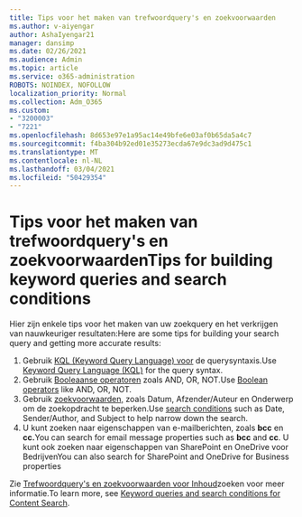 ```yaml
---
title: Tips voor het maken van trefwoordquery's en zoekvoorwaarden
ms.author: v-aiyengar
author: AshaIyengar21
manager: dansimp
ms.date: 02/26/2021
ms.audience: Admin
ms.topic: article
ms.service: o365-administration
ROBOTS: NOINDEX, NOFOLLOW
localization_priority: Normal
ms.collection: Adm_O365
ms.custom:
- "3200003"
- "7221"
ms.openlocfilehash: 8d653e97e1a95ac14e49bfe6e03af0b65da5a4c7
ms.sourcegitcommit: f4ba304b92ed01e35273ecda67e9dc3ad9d475c1
ms.translationtype: MT
ms.contentlocale: nl-NL
ms.lasthandoff: 03/04/2021
ms.locfileid: "50429354"
---
```

# <a name="tips-for-building-keyword-queries-and-search-conditions"></a><span data-ttu-id="e6669-102">Tips voor het maken van trefwoordquery's en zoekvoorwaarden</span><span class="sxs-lookup"><span data-stu-id="e6669-102">Tips for building keyword queries and search conditions</span></span>

<span data-ttu-id="e6669-103">Hier zijn enkele tips voor het maken van uw zoekquery en het verkrijgen van nauwkeuriger resultaten:</span><span class="sxs-lookup"><span data-stu-id="e6669-103">Here are some tips for building your search query and getting more accurate results:</span></span>

1. <span data-ttu-id="e6669-104">Gebruik [KQL (Keyword Query Language) voor](https://go.microsoft.com/fwlink/?linkid=2101591) de querysyntaxis.</span><span class="sxs-lookup"><span data-stu-id="e6669-104">Use [Keyword Query Language (KQL)](https://go.microsoft.com/fwlink/?linkid=2101591) for the query syntax.</span></span>
1. <span data-ttu-id="e6669-105">Gebruik [Booleaanse operatoren](https://go.microsoft.com/fwlink/?linkid=2101592) zoals AND, OR, NOT.</span><span class="sxs-lookup"><span data-stu-id="e6669-105">Use [Boolean operators](https://go.microsoft.com/fwlink/?linkid=2101592) like AND, OR, NOT.</span></span>
1. <span data-ttu-id="e6669-106">Gebruik [zoekvoorwaarden,](https://go.microsoft.com/fwlink/?linkid=2102410) zoals Datum, Afzender/Auteur en Onderwerp om de zoekopdracht te beperken.</span><span class="sxs-lookup"><span data-stu-id="e6669-106">Use [search conditions](https://go.microsoft.com/fwlink/?linkid=2102410) such as Date, Sender/Author, and Subject to help narrow down the search.</span></span>
1. <span data-ttu-id="e6669-107">U kunt zoeken naar eigenschappen van e-mailberichten, zoals **bcc** en **cc.**</span><span class="sxs-lookup"><span data-stu-id="e6669-107">You can search for email message properties such as **bcc** and **cc**.</span></span> <span data-ttu-id="e6669-108">U kunt ook zoeken naar eigenschappen van SharePoint en OneDrive voor Bedrijven</span><span class="sxs-lookup"><span data-stu-id="e6669-108">You can also search for SharePoint and OneDrive for Business properties</span></span>

<span data-ttu-id="e6669-109">Zie [Trefwoordquery's en zoekvoorwaarden voor Inhoud](https://go.microsoft.com/fwlink/?linkid=2102411)zoeken voor meer informatie.</span><span class="sxs-lookup"><span data-stu-id="e6669-109">To learn more, see [Keyword queries and search conditions for Content Search](https://go.microsoft.com/fwlink/?linkid=2102411).</span></span>
